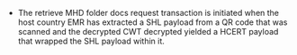 - The retrieve MHD folder docs request transaction is initiated when the host country EMR has extracted a SHL payload from a QR code that was scanned and the decrypted CWT decrypted yielded a HCERT payload that wrapped the SHL payload within it.
